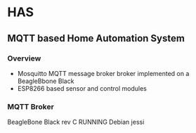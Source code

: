 # HAS
## MQTT based Home Automation System
### Overview
* Mosquitto MQTT message broker broker implemented on a BeagleBbone Black
* ESP8266 based sensor and control modules
### MQTT Broker
BeagleBone Black rev C RUNNING Debian jessi


